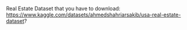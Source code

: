 Real Estate Dataset that you have to download: https://www.kaggle.com/datasets/ahmedshahriarsakib/usa-real-estate-dataset?
